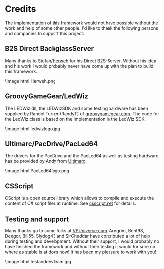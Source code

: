 ﻿Credits
=======

The implementation of this framework would not have possible without the work and help of some other people. I'd like to thank the following persons and companies to support this project:

B2S Direct BackglassServer
--------------------------
Many thanks to Stefan/<a href="http://www.vpforums.org/index.php?showuser=57523">Herweh</a> for his Direct B2S-Server. Without his idea and his work I would probably never have come up with the plan to build this framework.

\image html Herweh.png

GroovyGameGear/LedWiz
------
The LEDWiz.dll, the LEDWizSDK and some testing hardware has  been supplied by Randol Turner (RandyT) of <a href="http://groovygamegear.com">groovygamegear.com</a>.
The code for the LedWiz class is based on the implementation in the LedWiz SDK.

\image html ledwizlogo.jpg

Ultimarc/PacDrive/PacLed64
--------
The drivers for the PacDrive and the PacLed64 as well as testing hardware has be provided by Andy from <a href="http://www.ultimarc.com/">Ultimarc</a>.

\image html PacLed64logo.png

CSScript
--------
CScript is a open source library which allows to compile and execute the content of C# script files at runtime. See <a href="http://www.csscript.net">csscript.net</a> for details.

Testing and support
-------------------
Many thanks go to some folks at <a href="http://vpuniverse.com/">VPUniverse.com</a>. Arngrim, Bent98, Deegor, Bill55, Slydog43 and SirCheddar have contributed a lot of help during testing and development. Without their support, I would probably no have finished the framework and without their testing it would for sure no where as stable is at does now! It has been my pleasure to work with you!

\image html testanddevteam.jpg
